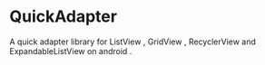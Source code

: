 # QuickAdapter
A quick adapter library for ListView , GridView , RecyclerView and ExpandableListView on android .
